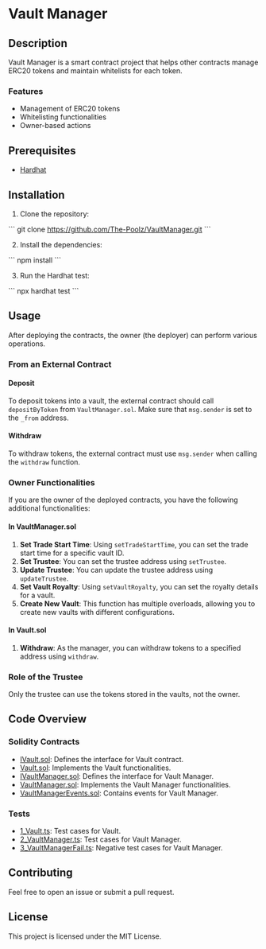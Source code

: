 # Vault Manager

## Description

Vault Manager is a smart contract project that helps other contracts manage ERC20 tokens and maintain whitelists for each token.

### Features

- Management of ERC20 tokens
- Whitelisting functionalities
- Owner-based actions

## Prerequisites

- [Hardhat](https://hardhat.org/getting-started/#overview)

## Installation

1. Clone the repository:

\```
git clone https://github.com/The-Poolz/VaultManager.git
\```

2. Install the dependencies:

\```
npm install
\```

3. Run the Hardhat test:

\```
npx hardhat test
\```

## Usage

After deploying the contracts, the owner (the deployer) can perform various operations.

### From an External Contract

#### Deposit

To deposit tokens into a vault, the external contract should call `depositByToken` from `VaultManager.sol`. Make sure that `msg.sender` is set to the `_from` address.

#### Withdraw

To withdraw tokens, the external contract must use `msg.sender` when calling the `withdraw` function.

### Owner Functionalities

If you are the owner of the deployed contracts, you have the following additional functionalities:

#### In VaultManager.sol

1. **Set Trade Start Time**: Using `setTradeStartTime`, you can set the trade start time for a specific vault ID.
2. **Set Trustee**: You can set the trustee address using `setTrustee`.
3. **Update Trustee**: You can update the trustee address using `updateTrustee`.
4. **Set Vault Royalty**: Using `setVaultRoyalty`, you can set the royalty details for a vault.
5. **Create New Vault**: This function has multiple overloads, allowing you to create new vaults with different configurations.

#### In Vault.sol

1. **Withdraw**: As the manager, you can withdraw tokens to a specified address using `withdraw`.

### Role of the Trustee

Only the trustee can use the tokens stored in the vaults, not the owner.

## Code Overview

### Solidity Contracts

- [IVault.sol](./contracts/Vault/IVault.sol): Defines the interface for Vault contract.
- [Vault.sol](./contracts/Vault/Vault.sol): Implements the Vault functionalities.
- [IVaultManager.sol](./contracts/VaultManager/IVaultManager.sol): Defines the interface for Vault Manager.
- [VaultManager.sol](./contracts/VaultManager/VaultManager.sol): Implements the Vault Manager functionalities.
- [VaultManagerEvents.sol](./contracts/VaultManager/VaultManagerEvents.sol): Contains events for Vault Manager.

### Tests

- [1_Vault.ts](./test/1_Vault.ts): Test cases for Vault.
- [2_VaultManager.ts](./test/2_VaultManager.ts): Test cases for Vault Manager.
- [3_VaultManagerFail.ts](./test/3_VaultManagerFail.ts): Negative test cases for Vault Manager.

## Contributing

Feel free to open an issue or submit a pull request.

## License

This project is licensed under the MIT License.
